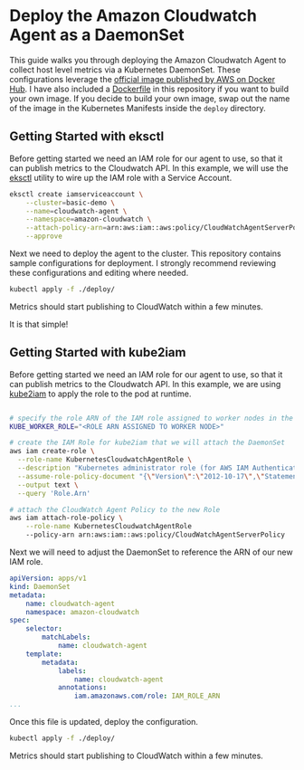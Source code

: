 # Deploy the Amazon Cloudwatch Agent as a DaemonSet

This guide walks you through deploying the Amazon Cloudwatch Agent to collect host level metrics via a Kubernetes DaemonSet. These configurations leverage the [official image published by AWS on Docker Hub](https://hub.docker.com/r/amazon/cloudwatch-agent). I have also included a [Dockerfile](./Dockerfile) in this repository if you want to build your own image. If you decide to build your own image, swap out the name of the image in the Kubernetes Manifests inside the `deploy` directory.

## Getting Started with eksctl

Before getting started we need an IAM role for our agent to use, so that it can publish metrics to the Cloudwatch API. In this example, we will use the [eksctl](https://eksctl.io/) utility to wire up the IAM role with a Service Account.

```bash
eksctl create iamserviceaccount \
    --cluster=basic-demo \
    --name=cloudwatch-agent \
    --namespace=amazon-cloudwatch \
    --attach-policy-arn=arn:aws:iam::aws:policy/CloudWatchAgentServerPolicy \
    --approve
```

Next we need to deploy the agent to the cluster. This repository contains sample configurations for deployment. I strongly recommend reviewing these configurations and editing where needed.

```bash
kubectl apply -f ./deploy/
```

Metrics should start publishing to CloudWatch within a few minutes.

It is that simple!

## Getting Started with kube2iam

Before getting started we need an IAM role for our agent to use, so that it can publish metrics to the Cloudwatch API. In this example, we are using [kube2iam](https://github.com/jtblin/kube2iam) to apply the role to the pod at runtime.

```bash

# specify the role ARN of the IAM role assigned to worker nodes in the cluster
KUBE_WORKER_ROLE="<ROLE ARN ASSIGNED TO WORKER NODE>"

# create the IAM Role for kube2iam that we will attach the DaemonSet
aws iam create-role \
  --role-name KubernetesCloudwatchAgentRole \
  --description "Kubernetes administrator role (for AWS IAM Authenticator for Kubernetes)." \
  --assume-role-policy-document "{\"Version\":\"2012-10-17\",\"Statement\":[{\"Sid\":\"\",\"Effect\":\"Allow\",\"Principal\":{\"Service\":\"ec2.amazonaws.com\"},\"Action\":\"sts:AssumeRole\"},{\"Sid\":\"\",\"Effect\":\"Allow\",\"Principal\":{\"AWS\":\"$KUBE_WORKER_ROLE\"},\"Action\":\"sts:AssumeRole\"}]}" \
  --output text \
  --query 'Role.Arn'

# attach the CloudWatch Agent Policy to the new Role
aws iam attach-role-policy \
    --role-name KubernetesCloudwatchAgentRole
    --policy-arn arn:aws:iam::aws:policy/CloudWatchAgentServerPolicy

```

Next we will need to adjust the DaemonSet to reference the ARN of our new IAM role.

```yaml
apiVersion: apps/v1
kind: DaemonSet
metadata:
    name: cloudwatch-agent
    namespace: amazon-cloudwatch
spec:
    selector:
        matchLabels:
            name: cloudwatch-agent
    template:
        metadata:
            labels:
                name: cloudwatch-agent
            annotations:
                iam.amazonaws.com/role: IAM_ROLE_ARN
...
```

Once this file is updated, deploy the configuration.

```bash
kubectl apply -f ./deploy/
```

Metrics should start publishing to CloudWatch within a few minutes.
